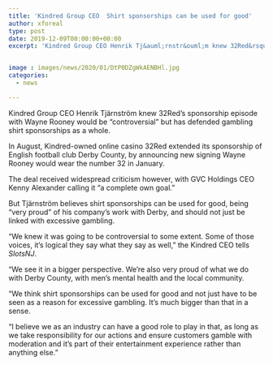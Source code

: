 ```yaml
---
title: 'Kindred Group CEO  Shirt sponsorships can be used for good'
author: xforeal 
type: post
date: 2019-12-09T00:00:00+00:00
excerpt: 'Kindred Group CEO Henrik Tj&auml;rnstr&ouml;m knew 32Red&rsquo;s sponsorship episode with Wayne Rooney would be &#8220;controversial&#8221; but has defended gambling shirt sponsorships as a whole'


image : images/news/2020/01/DtP0DZgWkAENBHl.jpg
categories:
  - news

---
```

Kindred Group CEO Henrik Tjärnström knew 32Red’s sponsorship episode with Wayne Rooney would be “controversial” but has defended gambling shirt sponsorships as a whole.

In August, Kindred-owned online casino 32Red extended its sponsorship of English football club Derby County, by announcing new signing Wayne Rooney would wear the number 32 in January.

The deal received widespread criticism however, with GVC Holdings CEO Kenny Alexander calling it “a complete own goal.”

But Tjärnström believes shirt sponsorships can be used for good, being “very proud” of his company’s work with Derby, and should not just be linked with excessive gambling.

“We knew it was going to be controversial to some extent. Some of those voices, it’s logical they say what they say as well,” the Kindred CEO tells _SlotsNJ_.

“We see it in a bigger perspective. We’re also very proud of what we do with Derby County, with men’s mental health and the local community.

“We think shirt sponsorships can be used for good and not just have to be seen as a reason for excessive gambling. It’s much bigger than that in a sense.

“I believe we as an industry can have a good role to play in that, as long as we take responsibility for our actions and ensure customers gamble with moderation and it’s part of their entertainment experience rather than anything else.”